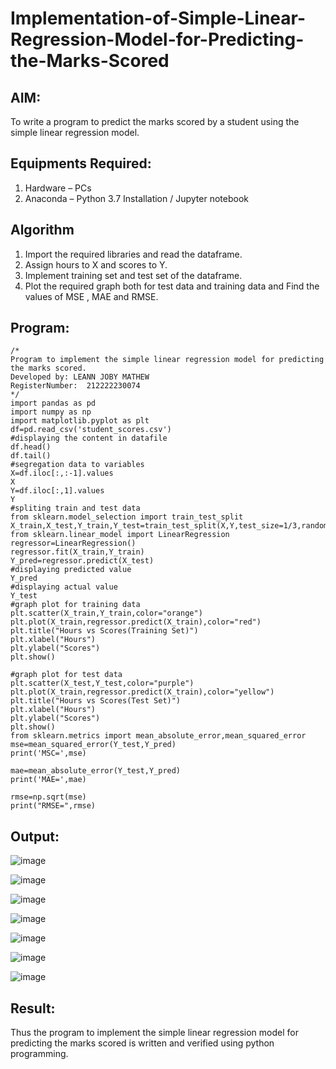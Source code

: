 # Implementation-of-Simple-Linear-Regression-Model-for-Predicting-the-Marks-Scored

## AIM:
To write a program to predict the marks scored by a student using the simple linear regression model.

## Equipments Required:
1. Hardware – PCs
2. Anaconda – Python 3.7 Installation / Jupyter notebook

## Algorithm
1. Import the required libraries and read the dataframe.
2. Assign hours to X and scores to Y.
3. Implement training set and test set of the dataframe.
4. Plot the required graph both for test data and training data and Find the values of MSE , MAE and RMSE.

## Program:
```
/*
Program to implement the simple linear regression model for predicting the marks scored.
Developed by: LEANN JOBY MATHEW
RegisterNumber:  212222230074
*/
import pandas as pd
import numpy as np
import matplotlib.pyplot as plt
df=pd.read_csv('student_scores.csv')
#displaying the content in datafile
df.head()
df.tail()
#segregation data to variables
X=df.iloc[:,:-1].values
X
Y=df.iloc[:,1].values
Y
#spliting train and test data
from sklearn.model_selection import train_test_split
X_train,X_test,Y_train,Y_test=train_test_split(X,Y,test_size=1/3,random_state=0)
from sklearn.linear_model import LinearRegression
regressor=LinearRegression()
regressor.fit(X_train,Y_train)
Y_pred=regressor.predict(X_test)
#displaying predicted value
Y_pred
#displaying actual value
Y_test
#graph plot for training data
plt.scatter(X_train,Y_train,color="orange")
plt.plot(X_train,regressor.predict(X_train),color="red")
plt.title("Hours vs Scores(Training Set)")
plt.xlabel("Hours")
plt.ylabel("Scores")
plt.show()

#graph plot for test data
plt.scatter(X_test,Y_test,color="purple")
plt.plot(X_train,regressor.predict(X_train),color="yellow")
plt.title("Hours vs Scores(Test Set)")
plt.xlabel("Hours")
plt.ylabel("Scores")
plt.show()
from sklearn.metrics import mean_absolute_error,mean_squared_error
mse=mean_squared_error(Y_test,Y_pred)
print('MSC=',mse)

mae=mean_absolute_error(Y_test,Y_pred)
print('MAE=',mae)

rmse=np.sqrt(mse)
print("RMSE=",rmse)
```

## Output:
![image](https://github.com/Harish2404lll/Implementation-of-Simple-Linear-Regression-Model-for-Predicting-the-Marks-Scored/assets/141472096/82c171fd-a331-4bc4-83b4-beb5893e0239)

![image](https://github.com/Harish2404lll/Implementation-of-Simple-Linear-Regression-Model-for-Predicting-the-Marks-Scored/assets/141472096/71bb664f-a76a-4419-9ea4-887dd625268d)

![image](https://github.com/Harish2404lll/Implementation-of-Simple-Linear-Regression-Model-for-Predicting-the-Marks-Scored/assets/141472096/832c21f5-6c17-4971-805d-09f634788907)

![image](https://github.com/Harish2404lll/Implementation-of-Simple-Linear-Regression-Model-for-Predicting-the-Marks-Scored/assets/141472096/4e91b9b3-adce-4621-8ac1-c06e9c133504)

![image](https://github.com/Harish2404lll/Implementation-of-Simple-Linear-Regression-Model-for-Predicting-the-Marks-Scored/assets/141472096/c9b33cd6-15e7-45c6-8e76-5e5e7854178c)

![image](https://github.com/Harish2404lll/Implementation-of-Simple-Linear-Regression-Model-for-Predicting-the-Marks-Scored/assets/141472096/6acfcd29-e767-489f-b539-0ef499dddbef)

![image](https://github.com/Harish2404lll/Implementation-of-Simple-Linear-Regression-Model-for-Predicting-the-Marks-Scored/assets/141472096/55673e75-0b52-4451-84b4-58dfce721b6b)

## Result:
Thus the program to implement the simple linear regression model for predicting the marks scored is written and verified using python programming.
